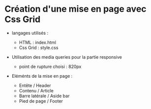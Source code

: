 # Création d'une mise en page avec Css Grid

* langages utilisés : 
	* HTML : index.html
	* Css Grid : style.css

* Utilisation des media queries pour la partie responsive
	* point de rupture choisi : 820px

* Eléménts de la mise en page : 
	* Entête / Header
	* Contenu / Article
	* Barre latérale / Aside bar
	* Pied de page / Footer

